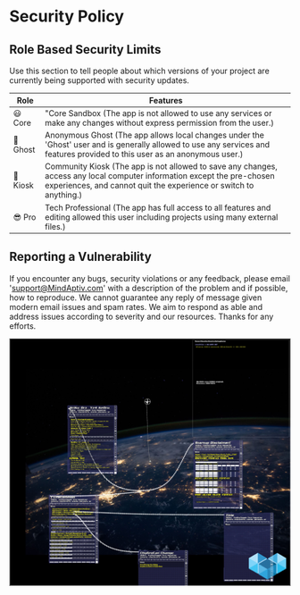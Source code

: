 # Security Policy

## Role Based Security Limits

Use this section to tell people about which versions of your project are
currently being supported with security updates.

| Role | Features          |
| ------- | ------------------ |
| :smiley: Core | "Core Sandbox (The app is not allowed to use any services or make any changes without express permission from the user.) |
| :ghost: Ghost | Anonymous Ghost (The app allows local changes under the 'Ghost' user and is generally allowed to use any services and features provided to this user as an anonymous user.) |
| :convenience_store: Kiosk | Community Kiosk (The app is not allowed to save any changes, access any local computer information except the pre-chosen experiences, and cannot quit the experience or switch to anything.) |
| :sunglasses: Pro | Tech Professional (The app has full access to all features and editing allowed this user including projects using many external files.) |

## Reporting a Vulnerability
If you encounter any bugs, security violations or any feedback, please email 'support@MindAptiv.com' with a description of the problem and if possible, how to reproduce. We cannot guarantee any reply of message given modern email issues and spam rates. We aim to respond as able and address issues according to severity and our resources. Thanks for any efforts.

![Background](Mx01__SuKz_MEDIA/SuKz03_TxTrz__APTIV_MADE/TxTrz09__SATELLITE.jpg)